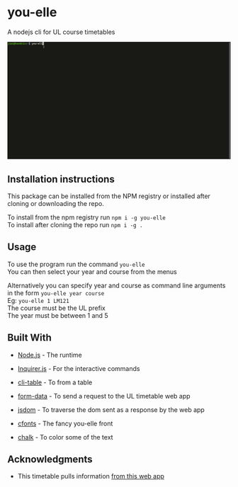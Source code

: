 # you-elle
A nodejs cli for UL course timetables

![](program.gif)  

## Installation instructions
This package can be installed from the NPM registry or installed after cloning or downloading the repo.  
  
To install from the npm registry run `npm i -g you-elle`  
To install after cloning the repo run `npm i -g .`

## Usage
To use the program run the command `you-elle`  
You can then select your year and course from the menus  

Alternatively you can specify year and course as command line arguments in the form `you-elle year course`  
Eg: `you-elle 1 LM121`  
The course must be the UL prefix  
The year must be between 1 and 5  


## Built With

* [Node.js](https://nodejs.org/en/) - The runtime  

* [Inquirer.js](https://www.npmjs.com/package/inquirer) - For the interactive commands  

* [cli-table](https://www.npmjs.com/package/cli-table) - To from a table  

* [form-data](https://www.npmjs.com/package/form-data) - To send a request to the UL timetable web app   

* [jsdom](https://www.npmjs.com/package/jsdom) - To traverse the dom sent as a response by the web app

* [cfonts](https://www.npmjs.com/package/cfonts) - The fancy you-elle front  

* [chalk](https://www.npmjs.com/package/chalk) - To color some of the text


## Acknowledgments

* This timetable pulls information [from this web app](https://www.timetable.ul.ie/UA/CourseTimetable.aspx)    
 
